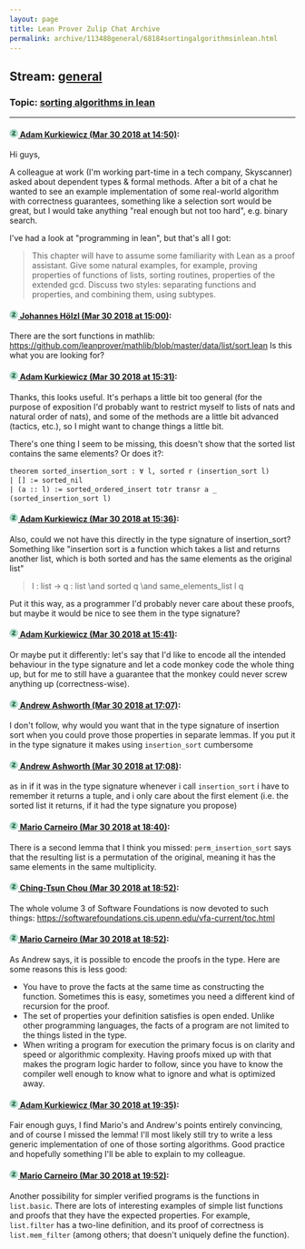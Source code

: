 ```yaml
---
layout: page
title: Lean Prover Zulip Chat Archive 
permalink: archive/113488general/68184sortingalgorithmsinlean.html
---
```


## Stream: [general](index.html)
### Topic: [sorting algorithms in lean](68184sortingalgorithmsinlean.html)

---

#### [![Click to go to Zulip](../../assets/img/zulip2.png) Adam Kurkiewicz (Mar 30 2018 at 14:50)](https://leanprover.zulipchat.com/#narrow/stream/113488-general/topic/sorting%20algorithms%20in%20lean/near/124411849):
Hi guys,

A colleague at work (I'm working part-time in a tech company, Skyscanner) asked about dependent types & formal methods. After a bit of a chat he wanted to see an example implementation of some real-world algorithm with correctness guarantees, something like a selection sort would be great, but I would take anything "real enough but not too hard", e.g. binary search.

I've had a look at "programming in lean", but that's all I got:


> This chapter will have to assume some familiarity with Lean as a proof assistant. Give some natural examples, for example, proving properties of functions of lists, sorting routines, properties of the extended gcd. Discuss two styles: separating functions and properties, and combining them, using subtypes.

#### [![Click to go to Zulip](../../assets/img/zulip2.png) Johannes Hölzl (Mar 30 2018 at 15:00)](https://leanprover.zulipchat.com/#narrow/stream/113488-general/topic/sorting%20algorithms%20in%20lean/near/124412107):
There are the sort functions in mathlib: https://github.com/leanprover/mathlib/blob/master/data/list/sort.lean
Is this what you are looking for?

#### [![Click to go to Zulip](../../assets/img/zulip2.png) Adam Kurkiewicz (Mar 30 2018 at 15:31)](https://leanprover.zulipchat.com/#narrow/stream/113488-general/topic/sorting%20algorithms%20in%20lean/near/124413001):
Thanks, this looks useful. It's perhaps a little bit too general (for the purpose of exposition I'd probably want to restrict myself to lists of nats and natural order of nats), and some of the methods are a little bit advanced (tactics, etc.), so I might want to change things a little bit.

There's one thing I seem to be missing, this doesn't show that the sorted list contains the same elements? Or does it?:

```
theorem sorted_insertion_sort : ∀ l, sorted r (insertion_sort l)
| [] := sorted_nil
| (a :: l) := sorted_ordered_insert totr transr a _ (sorted_insertion_sort l)
```

#### [![Click to go to Zulip](../../assets/img/zulip2.png) Adam Kurkiewicz (Mar 30 2018 at 15:36)](https://leanprover.zulipchat.com/#narrow/stream/113488-general/topic/sorting%20algorithms%20in%20lean/near/124413164):
Also, could we not have this directly in the type signature of insertion_sort? Something like
"insertion sort is a function which takes a list and returns another list, which is both sorted and has the same elements as the original list"

> l : list -> q : list \and sorted q \and same_elements_list l q

Put it this way, as a programmer I'd probably never care about these proofs, but maybe it would be nice to see them in the type signature?

#### [![Click to go to Zulip](../../assets/img/zulip2.png) Adam Kurkiewicz (Mar 30 2018 at 15:41)](https://leanprover.zulipchat.com/#narrow/stream/113488-general/topic/sorting%20algorithms%20in%20lean/near/124413278):
Or maybe put it differently: let's say that I'd like to encode all the intended behaviour in the type signature and let a code monkey code the whole thing up, but for me to still have a guarantee that the monkey could never screw anything up (correctness-wise).

#### [![Click to go to Zulip](../../assets/img/zulip2.png) Andrew Ashworth (Mar 30 2018 at 17:07)](https://leanprover.zulipchat.com/#narrow/stream/113488-general/topic/sorting%20algorithms%20in%20lean/near/124416003):
I don't follow, why would you want that in the type signature of insertion sort when you could prove those properties in separate lemmas. If you put it in the type signature it makes using `insertion_sort` cumbersome

#### [![Click to go to Zulip](../../assets/img/zulip2.png) Andrew Ashworth (Mar 30 2018 at 17:08)](https://leanprover.zulipchat.com/#narrow/stream/113488-general/topic/sorting%20algorithms%20in%20lean/near/124416056):
as in if it was in the type signature whenever i call `insertion_sort` i have to remember it returns a tuple, and i only care about the first element (i.e. the sorted list it returns, if it had the type signature you propose)

#### [![Click to go to Zulip](../../assets/img/zulip2.png) Mario Carneiro (Mar 30 2018 at 18:40)](https://leanprover.zulipchat.com/#narrow/stream/113488-general/topic/sorting%20algorithms%20in%20lean/near/124419195):
There is a second lemma that I think you missed: `perm_insertion_sort` says that the resulting list is a permutation of the original, meaning it has the same elements in the same multiplicity.

#### [![Click to go to Zulip](../../assets/img/zulip2.png) Ching-Tsun Chou (Mar 30 2018 at 18:52)](https://leanprover.zulipchat.com/#narrow/stream/113488-general/topic/sorting%20algorithms%20in%20lean/near/124419610):
The whole volume 3 of Software Foundations is now devoted to such things: https://softwarefoundations.cis.upenn.edu/vfa-current/toc.html

#### [![Click to go to Zulip](../../assets/img/zulip2.png) Mario Carneiro (Mar 30 2018 at 18:52)](https://leanprover.zulipchat.com/#narrow/stream/113488-general/topic/sorting%20algorithms%20in%20lean/near/124419619):
As Andrew says, it is possible to encode the proofs in the type. Here are some reasons this is less good:
* You have to prove the facts at the same time as constructing the function. Sometimes this is easy, sometimes you need a different kind of recursion for the proof.
* The set of properties your definition satisfies is open ended. Unlike other programming languages, the facts of a program are not limited to the things listed in the type.
* When writing a program for execution the primary focus is on clarity and speed or algorithmic complexity. Having proofs mixed up with that makes the program logic harder to follow, since you have to know the compiler well enough to know what to ignore and what is optimized away.

#### [![Click to go to Zulip](../../assets/img/zulip2.png) Adam Kurkiewicz (Mar 30 2018 at 19:35)](https://leanprover.zulipchat.com/#narrow/stream/113488-general/topic/sorting%20algorithms%20in%20lean/near/124421218):
Fair enough guys, I find Mario's and Andrew's points entirely convincing, and of course I missed the lemma! I'll most likely still try to write a less generic implementation of one of those sorting algorithms. Good practice and hopefully something I'll be able to explain to my colleague.

#### [![Click to go to Zulip](../../assets/img/zulip2.png) Mario Carneiro (Mar 30 2018 at 19:52)](https://leanprover.zulipchat.com/#narrow/stream/113488-general/topic/sorting%20algorithms%20in%20lean/near/124421994):
Another possibility for simpler verified programs is the functions in `list.basic`. There are lots of interesting examples of simple list functions and proofs that they have the expected properties. For example, `list.filter` has a two-line definition, and its proof of correctness is `list.mem_filter` (among others; that doesn't uniquely define the function).

